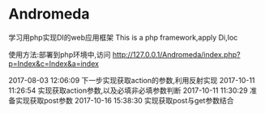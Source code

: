 # Andromeda
学习用php实现DI的web应用框架
This is a php framework,apply Di,Ioc

使用方法:部署到php环境中,访问 http://127.0.0.1/Andromeda/index.php?p=Index&c=Index&a=index


2017-08-03 12:06:09 下一步实现获取action的参数,利用反射实现
2017-10-11 11:26:54 实现获取action参数,以及必填非必填参数判断
2017-10-11 11:30:29 准备实现获取post参数
2017-10-16 15:38:30 实现获取post与get参数结合
